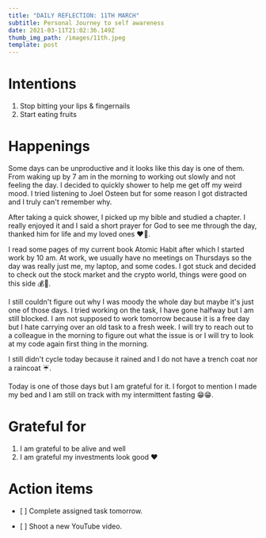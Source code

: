 ```yaml
---
title: "DAILY REFLECTION: 11TH MARCH"
subtitle: Personal Journey to self awareness
date: 2021-03-11T21:02:36.149Z
thumb_img_path: /images/11th.jpeg
template: post
---
```



# Intentions

1. Stop bitting your lips & fingernails
2. Start eating fruits

# Happenings

Some days can be unproductive and it looks like this day is one of them. From waking up by 7 am in the morning to working out slowly and not feeling the day. I decided to quickly shower to help me get off my weird mood. I tried listening to Joel Osteen but for some reason I got distracted and I truly can't remember why.

After taking a quick shower, I picked up my bible and studied a chapter. I really enjoyed it and I said a short prayer for God to see me through the day, thanked him for life and my loved ones ❤️🌼.

I read some pages of my current book Atomic Habit after which I started work by 10 am. At work, we usually have no meetings on Thursdays so the day was really just me, my laptop, and some codes. I got stuck and decided to check out the stock market and the crypto world, things were good on this side 💰💸.

I still couldn't figure out why I was moody the whole day but maybe it's just one of those days. I tried working on the task, I have gone halfway but I am still blocked. I am not supposed to work tomorrow because it is a free day but I hate carrying over an old task to a fresh week. I will try to reach out to a colleague in the morning to figure out what the issue is or I will try to look at my code again first thing in the morning.

I still didn't cycle today because it rained and I do not have a trench coat nor a raincoat ☔.

Today is one of those days but I am grateful for it. I forgot to mention I made my bed and I am still on track with my intermittent fasting 😁😁.

# Grateful for

1. I am grateful to be alive and well
2. I am grateful my investments look good ❤️

# Action items

* \[ ] Complete assigned task tomorrow.
* \[ ] Shoot a new YouTube video.

  <script async data-uid="a866018eeb" src="https://dedicated-artisan-3955.ck.page/a866018eeb/index.js"></script>